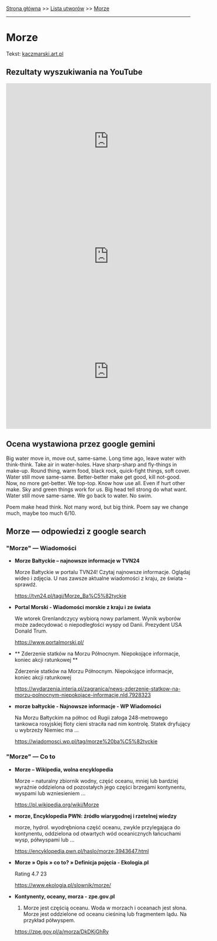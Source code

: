 [Strona główna](../index.md) >> [Lista utworów](../list.md) >> [Morze](289.md)

---

# Morze

Tekst: [kaczmarski.art.pl](https://www.kaczmarski.art.pl/tworczosc/wiersze/morze/)

## Rezultaty wyszukiwania na YouTube

<iframe width="560" height="315" src="https://www.youtube.com/embed/utJv9iLe7Lc?si=IdontcarewhotheIRSsendsImnotpayingtaxes" title="YouTube video player" frameborder="0" allow="accelerometer; autoplay; clipboard-write; encrypted-media; gyroscope; picture-in-picture; web-share" referrerpolicy="strict-origin-when-cross-origin" allowfullscreen></iframe>

<iframe width="560" height="315" src="https://www.youtube.com/embed/Ozpcmiqi59s?si=IdontcarewhotheIRSsendsImnotpayingtaxes" title="YouTube video player" frameborder="0" allow="accelerometer; autoplay; clipboard-write; encrypted-media; gyroscope; picture-in-picture; web-share" referrerpolicy="strict-origin-when-cross-origin" allowfullscreen></iframe>

<iframe width="560" height="315" src="https://www.youtube.com/embed/nKoqGkB9l3A?si=IdontcarewhotheIRSsendsImnotpayingtaxes" title="YouTube video player" frameborder="0" allow="accelerometer; autoplay; clipboard-write; encrypted-media; gyroscope; picture-in-picture; web-share" referrerpolicy="strict-origin-when-cross-origin" allowfullscreen></iframe>

## Ocena wystawiona przez google gemini

Big water move in, move out, same-same. Long time ago, leave water with think-think. Take air in water-holes. Have sharp-sharp and fly-things in make-up. Round thing, warm food, black rock, quick-fight things, soft cover. Water still move same-same. Better-better make get good, kill not-good. Now, no more get-better. We top-top. Know how use all. Even if hurt other make. Sky and green things work for us. Big head tell strong do what want. Water still move same-same. We go back to water. No swim. 

Poem make head think. Not many word, but big think. Poem say we change much, maybe too much 6/10.


## Morze — odpowiedzi z google search

### "Morze" — Wiadomości

- **Morze Bałtyckie – najnowsze informacje w TVN24**

    Morze Bałtyckie w portalu TVN24! Czytaj najnowsze informacje. Oglądaj wideo i zdjęcia. U nas zawsze aktualne wiadomości z kraju, ze świata - sprawdź. 

   <https://tvn24.pl/tagi/Morze_Ba%C5%82tyckie>
- **Portal Morski - Wiadomości morskie z kraju i ze świata**

    We wtorek Grenlandczycy wybiorą nowy parlament. Wynik wyborów może zadecydować o niepodległości wyspy od Danii. Prezydent USA Donald Trum. 

   <https://www.portalmorski.pl/>
- **  Zderzenie statków na Morzu Północnym. Niepokojące informacje, koniec akcji ratunkowej  **

    Zderzenie statków na Morzu Północnym. Niepokojące informacje, koniec akcji ratunkowej 

   <https://wydarzenia.interia.pl/zagranica/news-zderzenie-statkow-na-morzu-polnocnym-niepokojace-informacje,nId,7928323>
- **morze bałtyckie - Najnowsze informacje - WP Wiadomości**

    Na Morzu Bałtyckim na północ od Rugii załoga 248-metrowego tankowca rosyjskiej floty cieni straciła nad nim kontrolę. Statek dryfujący u wybrzeży Niemiec ma ... 

   <https://wiadomosci.wp.pl/tag/morze%20ba%C5%82tyckie>

### "Morze" — Co to

- **Morze – Wikipedia, wolna encyklopedia**

    Morze – naturalny zbiornik wodny, część oceanu, mniej lub bardziej wyraźnie oddzielona od pozostałych jego części brzegami kontynentu, wyspami lub wzniesieniem ... 

   <https://pl.wikipedia.org/wiki/Morze>
- **morze, Encyklopedia PWN: źródło wiarygodnej i rzetelnej wiedzy**

    morze, hydrol. wyodrębniona część oceanu, zwykle przylegająca do kontynentu, oddzielona od otwartych wód oceanicznych łańcuchami wysp, półwyspami lub ... 

   <https://encyklopedia.pwn.pl/haslo/morze;3943647.html>
- **Morze » Opis » co to? » Definicja pojęcia - Ekologia.pl**

    Rating   4.7  23   

   <https://www.ekologia.pl/slownik/morze/>
- **Kontynenty, oceany, morza - zpe.gov.pl**

    1. Morze jest częścią oceanu. Woda w morzach i oceanach jest słona. Morze jest oddzielone od oceanu cieśniną lub fragmentem lądu. Na przykład półwyspem. 

   <https://zpe.gov.pl/a/morza/DkDKjGhRy>

